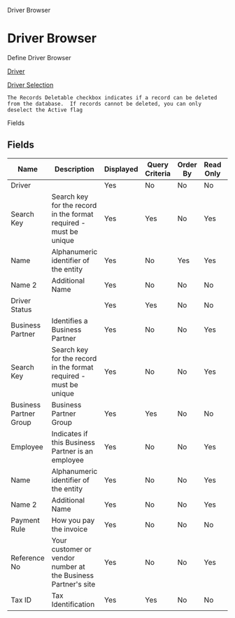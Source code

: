 
Driver Browser
# Driver Browser


Define Driver Browser

[Driver](../../functional-guide/window/window-driver.md)

[Driver Selection](../../functional-guide/window/process-dd_driver-selection.md)

```
The Records Deletable checkbox indicates if a record can be deleted from the database.  If records cannot be deleted, you can only deselect the Active flag
```
Fields
## Fields




Name                   | Description                                                       | Displayed | Query Criteria | Order By | Read Only | Mandatory
---------------------- | ----------------------------------------------------------------- | --------- | -------------- | -------- | --------- | ---------
Driver                 |                                                                   | Yes       | No             | No       | No        | No       
Search Key             | Search key for the record in the format required - must be unique | Yes       | Yes            | No       | Yes       | No       
Name                   | Alphanumeric identifier of the entity                             | Yes       | No             | Yes      | Yes       | No       
Name 2                 | Additional Name                                                   | Yes       | No             | No       | No        | No       
Driver Status          |                                                                   | Yes       | Yes            | No       | No        | No       
Business Partner       | Identifies a Business Partner                                     | Yes       | No             | No       | Yes       | No       
Search Key             | Search key for the record in the format required - must be unique | Yes       | No             | No       | Yes       | No       
Business Partner Group | Business Partner Group                                            | Yes       | Yes            | No       | No        | No       
Employee               | Indicates if  this Business Partner is an employee                | Yes       | No             | No       | Yes       | No       
Name                   | Alphanumeric identifier of the entity                             | Yes       | No             | No       | Yes       | No       
Name 2                 | Additional Name                                                   | Yes       | No             | No       | Yes       | No       
Payment Rule           | How you pay the invoice                                           | Yes       | No             | No       | No        | No       
Reference No           | Your customer or vendor number at the Business Partner's site     | Yes       | No             | No       | Yes       | No       
Tax ID                 | Tax Identification                                                | Yes       | Yes            | No       | No        | No       
